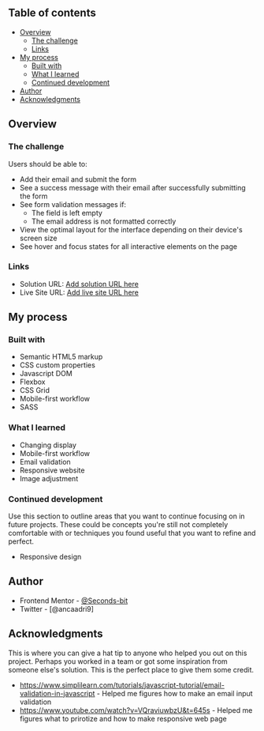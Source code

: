 ## Table of contents

- [Overview](#overview)
  - [The challenge](#the-challenge)
  - [Links](#links)
- [My process](#my-process)
  - [Built with](#built-with)
  - [What I learned](#what-i-learned)
  - [Continued development](#continued-development)
- [Author](#author)
- [Acknowledgments](#acknowledgments)

## Overview

### The challenge

Users should be able to:

- Add their email and submit the form
- See a success message with their email after successfully submitting the form
- See form validation messages if:
  - The field is left empty
  - The email address is not formatted correctly
- View the optimal layout for the interface depending on their device's screen size
- See hover and focus states for all interactive elements on the page

### Links

- Solution URL: [Add solution URL here](https://your-solution-url.com)
- Live Site URL: [Add live site URL here](https://your-live-site-url.com)

## My process

### Built with

- Semantic HTML5 markup
- CSS custom properties
- Javascript DOM
- Flexbox
- CSS Grid
- Mobile-first workflow
- SASS

### What I learned

- Changing display
- Mobile-first workflow
- Email validation
- Responsive website
- Image adjustment

### Continued development

Use this section to outline areas that you want to continue focusing on in future projects. These could be concepts you're still not completely comfortable with or techniques you found useful that you want to refine and perfect.

- Responsive design

## Author

- Frontend Mentor - [@Seconds-bit](https://www.frontendmentor.io/profile/Seconds-bit)
- Twitter - [@ancaadri9]

## Acknowledgments

This is where you can give a hat tip to anyone who helped you out on this project. Perhaps you worked in a team or got some inspiration from someone else's solution. This is the perfect place to give them some credit.

- https://www.simplilearn.com/tutorials/javascript-tutorial/email-validation-in-javascript - Helped me figures how to make an email input validation
- https://www.youtube.com/watch?v=VQraviuwbzU&t=645s - Helped me figures what to prirotize and how to make responsive web page
